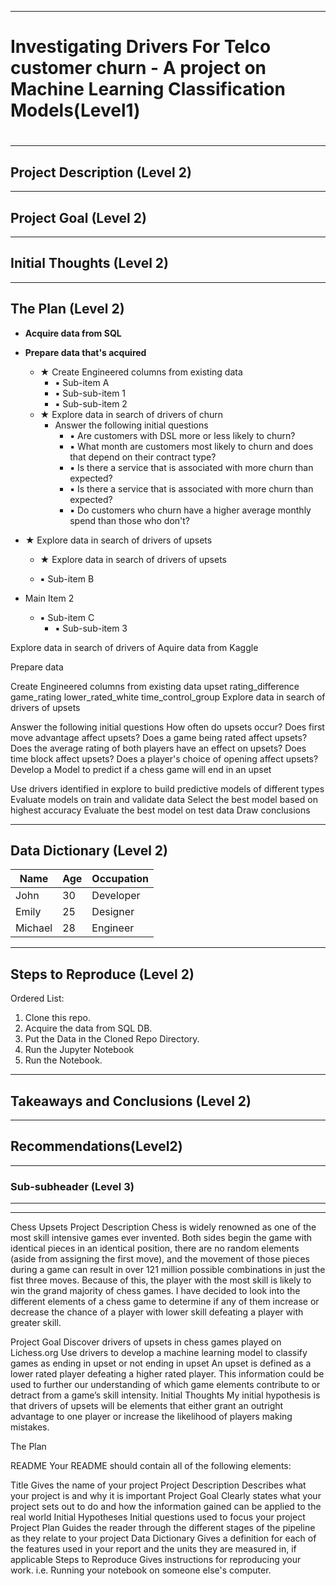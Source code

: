 --------------------------------------------------------------------------------------------------------------------------------------------------------------------------------------------------------------------------------------------------------------------------------------------------------------------------------------------------
#                                                                                                                                                                      #
# **Investigating Drivers For Telco customer churn - A project on Machine Learning Classification Models**(Level1)                                                
#                                                                                                                                                                      # 
--------------------------------------------------------------------------------------------------------------------------------------------------------------------------------------------------------------------------------------------------------------------------------------------------------------------------------------------------

## **Project Description** (Level 2)


-------------------------------------------------------------------------------------------------------------------------------------------------------------------------

## **Project Goal** (Level 2)


-------------------------------------------------------------------------------------------------------------------------------------------------------------------------


## **Initial Thoughts** (Level 2)

-------------------------------------------------------------------------------------------------------------------------------------------------------------------------


## **The Plan** (Level 2) 

- **Acquire data from SQL**
- **Prepare data that's acquired**
  - &#9733; Create Engineered columns from existing data
    - &#9642; Sub-item A
    - &#9642; Sub-sub-item 1
    - &#9642; Sub-sub-item 2
  - &#9733; Explore data in search of drivers of churn
      - Answer the following initial questions
        - &#9642; Are customers with DSL more or less likely to churn?
        - &#9642; What month are customers most likely to churn and does that depend on their contract type?
        - &#9642; Is there a service that is associated with more churn than expected?  
        - &#9642; Is there a service that is associated with more churn than expected?  
        - &#9642; Do customers who churn have a higher average monthly spend than those who don't?

    



- &#9733; Explore data in search of drivers of upsets
  - &#9733; Explore data in search of drivers of upsets

  - &#9642; Sub-item B
- Main Item 2
  - &#9642; Sub-item C
    - &#9642; Sub-sub-item 3



 Explore data in search of drivers of
Aquire data from Kaggle

Prepare data

Create Engineered columns from existing data
upset
rating_difference
game_rating
lower_rated_white
time_control_group
Explore data in search of drivers of upsets

Answer the following initial questions
How often do upsets occur?
Does first move advantage affect upsets?
Does a game being rated affect upsets?
Does the average rating of both players have an effect on upsets?
Does time block affect upsets?
Does a player's choice of opening affect upsets?
Develop a Model to predict if a chess game will end in an upset

Use drivers identified in explore to build predictive models of different types
Evaluate models on train and validate data
Select the best model based on highest accuracy
Evaluate the best model on test data
Draw conclusions

-------------------------------------------------------------------------------------------------------------------------------------------------------------------------


## **Data Dictionary** (Level 2) 

| Name      | Age | Occupation |
| --------- | --- | ---------- |
| John      | 30  | Developer  |
| Emily     | 25  | Designer   |
| Michael   | 28  | Engineer   |
     

-------------------------------------------------------------------------------------------------------------------------------------------------------------------------


## **Steps to Reproduce** (Level 2) 

Ordered List:
1. Clone this repo.
2. Acquire the data from SQL DB.
3. Put the Data in the Cloned Repo Directory.
4. Run the Jupyter Notebook
5. Run the Notebook.


-------------------------------------------------------------------------------------------------------------------------------------------------------------------------


## **Takeaways and Conclusions** (Level 2) 



-------------------------------------------------------------------------------------------------------------------------------------------------------------------------

## **Recommendations**(Level2)


-------------------------------------------------------------------------------------------------------------------------------------------------------------------------


### **Sub-subheader** (Level 3)


-------------------------------------------------------------------------------------------------------------------------------------------------------------------------


-------------------------------------------------------------------------------------------------------------------------------------------------------------------------


Chess Upsets
Project Description
Chess is widely renowned as one of the most skill intensive games ever invented. Both sides begin the game with identical pieces in an identical position, there are no random elements (aside from assigning the first move), and the movement of those pieces during a game can result in over 121 million possible combinations in just the fist three moves. Because of this, the player with the most skill is likely to win the grand majority of chess games. I have decided to look into the different elements of a chess game to determine if any of them increase or decrease the chance of a player with lower skill defeating a player with greater skill.

Project Goal
Discover drivers of upsets in chess games played on Lichess.org
Use drivers to develop a machine learning model to classify games as ending in upset or not ending in upset
An upset is defined as a lower rated player defeating a higher rated player.
This information could be used to further our understanding of which game elements contribute to or detract from a game’s skill intensity.
Initial Thoughts
My initial hypothesis is that drivers of upsets will be elements that either grant an outright advantage to one player or increase the likelihood of players making mistakes.

The Plan

README
Your README should contain all of the following elements:

Title Gives the name of your project
Project Description Describes what your project is and why it is important
Project Goal Clearly states what your project sets out to do and how the information gained can be applied to the real world
Initial Hypotheses Initial questions used to focus your project
Project Plan Guides the reader through the different stages of the pipeline as they relate to your project
Data Dictionary Gives a definition for each of the features used in your report and the units they are measured in, if applicable
Steps to Reproduce Gives instructions for reproducing your work. i.e. Running your notebook on someone else's computer.